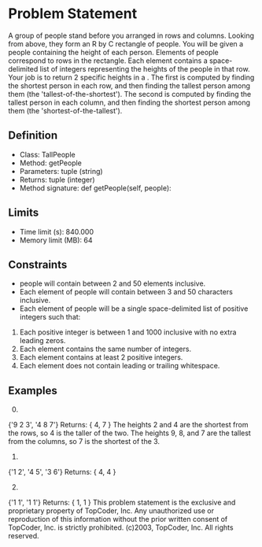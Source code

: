 # Problem Statement
A group of people stand before you arranged in rows and columns. Looking from above, they form an R by C rectangle of people. You will be given a people containing the height of each person. Elements of people correspond to rows in the rectangle. Each element contains a space-delimited list of integers representing the heights of the people in that row. Your job is to return 2 specific heights in a . The first is computed by finding the shortest person in each row, and then finding the tallest person among them (the 'tallest-of-the-shortest'). The second is computed by finding the tallest person in each column, and then finding the shortest person among them (the 'shortest-of-the-tallest').

## Definition
- Class: TallPeople
- Method: getPeople
- Parameters: tuple (string)
- Returns: tuple (integer)
- Method signature: def getPeople(self, people):

## Limits
- Time limit (s): 840.000
- Memory limit (MB): 64

## Constraints
- people will contain between 2 and 50 elements inclusive.
- Each element of people will contain between 3 and 50 characters inclusive.
- Each element of people will be a single space-delimited list of positive integers such that:
1) Each positive integer is between 1 and 1000 inclusive with no extra leading zeros.
2) Each element contains the same number of integers.
3) Each element contains at least 2 positive integers.
4) Each element does not contain leading or trailing whitespace.

## Examples
0)
{'9 2 3', '4 8 7'}
Returns: { 4, 7 }
The heights 2 and 4 are the shortest from the rows, so 4 is the taller of the two. The heights 9, 8, and 7 are the tallest from the columns, so 7 is the shortest of the 3.

1)
{'1 2', '4 5', '3 6'}
Returns: { 4, 4 }

2)
{'1 1', '1 1'}
Returns: { 1, 1 }
This problem statement is the exclusive and proprietary property of TopCoder, Inc. Any unauthorized use or reproduction of this information without the prior written consent of TopCoder, Inc. is strictly prohibited. (c)2003, TopCoder, Inc. All rights reserved.
